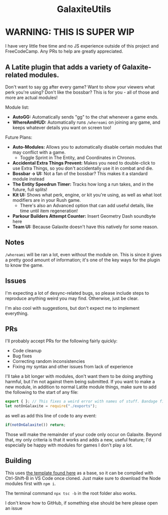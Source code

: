 <h1 align="center">GalaxiteUtils</h1>

# WARNING: THIS IS SUPER WIP
I have very little free time and no JS experience outside of this project and FreeCodeCamp. Any PRs to help are greatly appreciated.

## A Latite plugin that adds a variety of Galaxite-related modules.
Don't want to say gg after every game? Want to show your viewers what perk you're using? Don't like the bossbar? This is for you - all of those and more are actual modules!

Module list:
- **AutoGG:** Automatically sends "gg" to the chat whenever a game ends.
- **WhereAmIHUD:** Automatically runs `/whereami` on joining any game, and keeps whatever details you want on screen too!

Future Plans:
- **Auto-Modules:** Allows you to automatically disable certain modules that may conflict with a game.
  - Toggle Sprint in The Entity, and Coordinates in Chronos.
- **Accidental Extra Things Prevent:** Makes you need to double-click to use Extra Things, so you don't accidentally use it in combat and die.
- **Bossbar -> UI:** Not a fan of the bossbar? This makes it a standard module instead
- **The Entity Speedrun Timer:** Tracks how long a run takes, and in the future, full splits!
- **Kit UI:** Shows what perk, engine, or kit you're using, as well as what loot modifiers are in your Rush game.
  - There's also an Advanced option that can add useful details, like time until item regeneration!
- **Parkour Builders Attempt Counter:** Insert Geometry Dash soundbyte here
- **Team UI:** Because Galaxite doesn't have this natively for some reason.

## Notes
`/whereami` will be ran a lot, even without the module on. This is since it gives a pretty good amount of information; it's one of the key ways for the plugin to know the game.

## Issues
I'm expecting a lot of desync-related bugs, so please include steps to reproduce anything weird you may find. Otherwise, just be clear.

I'm also cool with suggestions, but don't expect me to implement everything.

## PRs
I'll probably accept PRs for the following fairly quickly:
- Code cleanup
- Bug fixes
- Correcting random inconsistencies
- Fixing my syntax and other issues from lack of experience

I'll take a bit longer with modules, don't want them to be doing anything harmful, but I'm not against them being submitted. If you want to make a new module, in addition to normal Latite module things, make sure to add the following to the start of any file:
```ts
export { }; // This fixes a weird error with names of stuff. Bandage fix needed by Latite's end
let notOnGalaxite = require("./exports");
```
as well as add this line of code to any event:
```ts
if(notOnGalaxite()) return;
```
Those will make the remainder of your code only occur on Galaxite. Beyond that, my only criteria is that it works and adds a new, useful feature; I'd especially be happy with modules for games I don't play a lot.

## Building
This uses [the template found here](https://github.com/LatiteScripting/Template) as a base, so it can be compiled with Ctrl-Shift-B in VS Code once cloned. Just make sure to download the Node modules first with `npm i`.

The terminal command `npx tsc -b` in the root folder also works.

I don't know how to GitHub, if something else should be here please open an issue